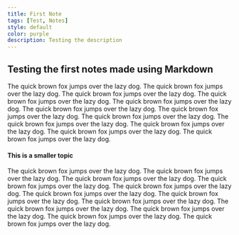 ```yaml
---
title: First Note
tags: [Test, Notes]
style: default
color: purple
description: Testing the description
---
```




## Testing the first notes made using Markdown

The quick brown fox jumps over the lazy dog. The quick
brown fox jumps over the lazy dog. The quick brown fox
jumps over the lazy dog. The quick brown fox jumps over
the lazy dog. The quick brown fox jumps over the lazy dog.
The quick brown fox jumps over the lazy dog. The quick
brown fox jumps over the lazy dog. The quick brown fox
jumps over the lazy dog. The quick brown fox jumps over
the lazy dog. The quick brown fox jumps over the lazy dog.
The quick brown fox jumps over the lazy dog. The quick
brown fox jumps over the lazy dog.

#### This is a smaller topic
The quick brown fox jumps over the lazy dog. The quick
brown fox jumps over the lazy dog. The quick brown fox
jumps over the lazy dog. The quick brown fox jumps over
the lazy dog. The quick brown fox jumps over the lazy dog.
The quick brown fox jumps over the lazy dog. The quick
brown fox jumps over the lazy dog. The quick brown fox
jumps over the lazy dog. The quick brown fox jumps over
the lazy dog. The quick brown fox jumps over the lazy dog.
The quick brown fox jumps over the lazy dog. The quick
brown fox jumps over the lazy dog.
